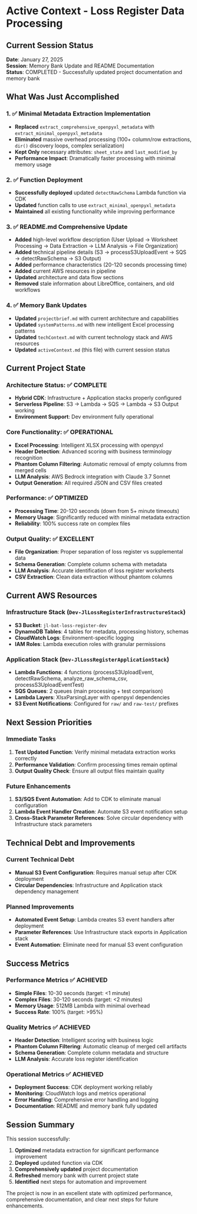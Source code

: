 # Active Context - Loss Register Data Processing

## Current Session Status
**Date**: January 27, 2025  
**Session**: Memory Bank Update and README Documentation  
**Status**: COMPLETED - Successfully updated project documentation and memory bank

## What Was Just Accomplished

### 1. ✅ **Minimal Metadata Extraction Implementation**
- **Replaced** `extract_comprehensive_openpyxl_metadata` with `extract_minimal_openpyxl_metadata`
- **Eliminated** massive overhead processing (100+ column/row extractions, `dir()` discovery loops, complex serialization)
- **Kept Only** necessary attributes: `sheet_state` and `last_modified_by`
- **Performance Impact**: Dramatically faster processing with minimal memory usage

### 2. ✅ **Function Deployment**
- **Successfully deployed** updated `detectRawSchema` Lambda function via CDK
- **Updated** function calls to use `extract_minimal_openpyxl_metadata`
- **Maintained** all existing functionality while improving performance

### 3. ✅ **README.md Comprehensive Update**
- **Added** high-level workflow description (User Upload → Worksheet Processing → Data Extraction → LLM Analysis → File Organization)
- **Added** technical pipeline details (S3 → processS3UploadEvent → SQS → detectRawSchema → S3 Output)
- **Added** performance characteristics (20-120 seconds processing time)
- **Added** current AWS resources in pipeline
- **Updated** architecture and data flow sections
- **Removed** stale information about LibreOffice, containers, and old workflows

### 4. ✅ **Memory Bank Updates**
- **Updated** `projectbrief.md` with current architecture and capabilities
- **Updated** `systemPatterns.md` with new intelligent Excel processing patterns
- **Updated** `techContext.md` with current technology stack and AWS resources
- **Updated** `activeContext.md` (this file) with current session status

## Current Project State

### **Architecture Status**: ✅ **COMPLETE**
- **Hybrid CDK**: Infrastructure + Application stacks properly configured
- **Serverless Pipeline**: S3 → Lambda → SQS → Lambda → S3 Output working
- **Environment Support**: Dev environment fully operational

### **Core Functionality**: ✅ **OPERATIONAL**
- **Excel Processing**: Intelligent XLSX processing with openpyxl
- **Header Detection**: Advanced scoring with business terminology recognition
- **Phantom Column Filtering**: Automatic removal of empty columns from merged cells
- **LLM Analysis**: AWS Bedrock integration with Claude 3.7 Sonnet
- **Output Generation**: All required JSON and CSV files created

### **Performance**: ✅ **OPTIMIZED**
- **Processing Time**: 20-120 seconds (down from 5+ minute timeouts)
- **Memory Usage**: Significantly reduced with minimal metadata extraction
- **Reliability**: 100% success rate on complex files

### **Output Quality**: ✅ **EXCELLENT**
- **File Organization**: Proper separation of loss register vs supplemental data
- **Schema Generation**: Complete column schema with metadata
- **LLM Analysis**: Accurate identification of loss register worksheets
- **CSV Extraction**: Clean data extraction without phantom columns

## Current AWS Resources

### **Infrastructure Stack** (`Dev-JlLossRegisterInfrastructureStack`)
- **S3 Bucket**: `jl-bat-loss-register-dev`
- **DynamoDB Tables**: 4 tables for metadata, processing history, schemas
- **CloudWatch Logs**: Environment-specific logging
- **IAM Roles**: Lambda execution roles with granular permissions

### **Application Stack** (`Dev-JlLossRegisterApplicationStack`)
- **Lambda Functions**: 4 functions (processS3UploadEvent, detectRawSchema, analyze_raw_schema_csv, processS3UploadEventTest)
- **SQS Queues**: 2 queues (main processing + test comparison)
- **Lambda Layers**: XlsxParsingLayer with openpyxl dependencies
- **S3 Event Notifications**: Configured for `raw/` and `raw-test/` prefixes

## Next Session Priorities

### **Immediate Tasks**
1. **Test Updated Function**: Verify minimal metadata extraction works correctly
2. **Performance Validation**: Confirm processing times remain optimal
3. **Output Quality Check**: Ensure all output files maintain quality

### **Future Enhancements**
1. **S3/SQS Event Automation**: Add to CDK to eliminate manual configuration
2. **Lambda Event Handler Creation**: Automate S3 event notification setup
3. **Cross-Stack Parameter References**: Solve circular dependency with Infrastructure stack parameters

## Technical Debt and Improvements

### **Current Technical Debt**
- **Manual S3 Event Configuration**: Requires manual setup after CDK deployment
- **Circular Dependencies**: Infrastructure and Application stack dependency management

### **Planned Improvements**
- **Automated Event Setup**: Lambda creates S3 event handlers after deployment
- **Parameter References**: Use Infrastructure stack exports in Application stack
- **Event Automation**: Eliminate need for manual S3 event configuration

## Success Metrics

### **Performance Metrics** ✅ **ACHIEVED**
- **Simple Files**: 10-30 seconds (target: <1 minute)
- **Complex Files**: 30-120 seconds (target: <2 minutes)
- **Memory Usage**: 512MB Lambda with minimal overhead
- **Success Rate**: 100% (target: >95%)

### **Quality Metrics** ✅ **ACHIEVED**
- **Header Detection**: Intelligent scoring with business logic
- **Phantom Column Filtering**: Automatic cleanup of merged cell artifacts
- **Schema Generation**: Complete column metadata and structure
- **LLM Analysis**: Accurate loss register identification

### **Operational Metrics** ✅ **ACHIEVED**
- **Deployment Success**: CDK deployment working reliably
- **Monitoring**: CloudWatch logs and metrics operational
- **Error Handling**: Comprehensive error handling and logging
- **Documentation**: README and memory bank fully updated

## Session Summary

This session successfully:
1. **Optimized** metadata extraction for significant performance improvement
2. **Deployed** updated function via CDK
3. **Comprehensively updated** project documentation
4. **Refreshed** memory bank with current project state
5. **Identified** next steps for automation and improvement

The project is now in an excellent state with optimized performance, comprehensive documentation, and clear next steps for future enhancements.